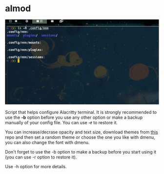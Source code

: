 # almod
![almod](almod.gif)

Script that helps configure Alacritty terminal.
It is strongly recommended to use the **-b** option before you use any other option or make a backup manually of your config file. You can use **-r** to restore it.

You can increase/decrase opacity and text size, download themes from [this](https://github.com/eendroroy/alacritty-theme/tree/master/themes) repo and then set a random theme or choose the one you like with dmenu, you can also change the font with dmenu.

Don't forget to use the -b option to make a backup before you start using it (you can use -r option to restore it).

Use -h option for more details.
